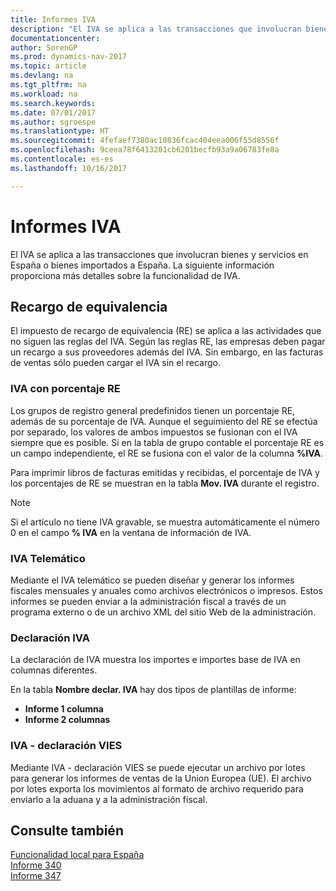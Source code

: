 ```yaml
---
title: Informes IVA
description: "El IVA se aplica a las transacciones que involucran bienes y servicios en España o bienes importados a España. La siguiente información proporciona más detalles sobre la funcionalidad de IVA."
documentationcenter: 
author: SorenGP
ms.prod: dynamics-nav-2017
ms.topic: article
ms.devlang: na
ms.tgt_pltfrm: na
ms.workload: na
ms.search.keywords: 
ms.date: 07/01/2017
ms.author: sgroespe
ms.translationtype: HT
ms.sourcegitcommit: 4fefaef7380ac10836fcac404eea006f55d8556f
ms.openlocfilehash: 9ceea78f6413201cb6201becfb93a9a06783fe8a
ms.contentlocale: es-es
ms.lasthandoff: 10/16/2017

---
```

# <a name="vat-reports"></a>Informes IVA
El IVA se aplica a las transacciones que involucran bienes y servicios en España o bienes importados a España. La siguiente información proporciona más detalles sobre la funcionalidad de IVA.  

## <a name="equivalence-charge"></a>Recargo de equivalencia  
El impuesto de recargo de equivalencia (RE) se aplica a las actividades que no siguen las reglas del IVA. Según las reglas RE, las empresas deben pagar un recargo a sus proveedores además del IVA. Sin embargo, en las facturas de ventas sólo pueden cargar el IVA sin el recargo.  

### <a name="vat-with-ec-percentage"></a>IVA con porcentaje RE  
Los grupos de registro general predefinidos tienen un porcentaje RE, además de su porcentaje de IVA. Aunque el seguimiento del RE se efectúa por separado, los valores de ambos impuestos se fusionan con el IVA siempre que es posible. Si en la tabla de grupo contable el porcentaje RE es un campo independiente, el RE se fusiona con el valor de la columna **%IVA**.  

Para imprimir libros de facturas emitidas y recibidas, el porcentaje de IVA y los porcentajes de RE se muestran en la tabla **Mov. IVA** durante el registro.  

> [!NOTE]  
>  Si el artículo no tiene IVA gravable, se muestra automáticamente el número 0 en el campo **% IVA** en la ventana de información de IVA.  

### <a name="telematic-vat"></a>IVA Telemático  
Mediante el IVA telemático se pueden diseñar y generar los informes fiscales mensuales y anuales como archivos electrónicos o impresos. Estos informes se pueden enviar a la administración fiscal a través de un programa externo o de un archivo XML del sitio Web de la administración.  

### <a name="vat-statement"></a>Declaración IVA  
La declaración de IVA muestra los importes e importes base de IVA en columnas diferentes.  

En la tabla **Nombre declar. IVA** hay dos tipos de plantillas de informe:  

- **Informe 1 columna**  
- **Informe 2 columnas**  

### <a name="vat-vies-declaration"></a>IVA - declaración VIES  
Mediante IVA - declaración VIES se puede ejecutar un archivo por lotes para generar los informes de ventas de la Union Europea (UE). El archivo por lotes exporta los movimientos al formato de archivo requerido para enviarlo a la aduana y a la administración fiscal.  

## <a name="see-also"></a>Consulte también  
 [Funcionalidad local para España](spain-local-functionality.md)   
 [Informe 340](report-340.md)   
 [Informe 347](report-347.md)

